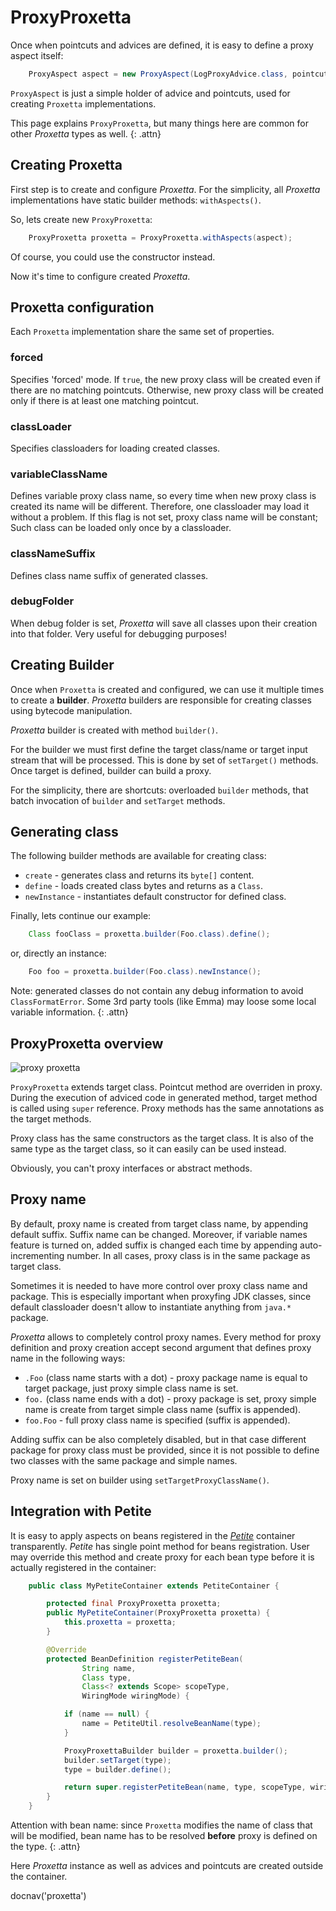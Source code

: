 # ProxyProxetta

Once when pointcuts and advices are defined, it is easy to define a
proxy aspect itself:

~~~~~ java
    ProxyAspect aspect = new ProxyAspect(LogProxyAdvice.class, pointcut);
~~~~~

`ProxyAspect` is just a simple holder of advice and pointcuts, used for
creating `Proxetta` implementations.

This page explains `ProxyProxetta`, but many things here are common for
other *Proxetta* types as well.
{: .attn}

## Creating Proxetta

First step is to create and configure *Proxetta*. For the simplicity,
all *Proxetta* implementations have static builder methods:
`withAspects()`.

So, lets create new `ProxyProxetta`:

~~~~~ java
    ProxyProxetta proxetta = ProxyProxetta.withAspects(aspect);
~~~~~

Of course, you could use the constructor instead.

Now it's time to configure created *Proxetta*.

## Proxetta configuration

Each `Proxetta` implementation share the same set of properties.

### forced

Specifies \'forced\' mode. If `true`, the new proxy class will be
created even if there are no matching pointcuts. Otherwise, new proxy
class will be created only if there is at least one matching pointcut.

### classLoader

Specifies classloaders for loading created classes.

### variableClassName

Defines variable proxy class name, so every time when new proxy class is
created its name will be different. Therefore, one classloader may load
it without a problem. If this flag is not set, proxy class name will be
constant; Such class can be loaded only once by a classloader.

### classNameSuffix

Defines class name suffix of generated classes.

### debugFolder

When debug folder is set, *Proxetta* will save all classes upon their
creation into that folder. Very useful for debugging purposes!

## Creating Builder

Once when `Proxetta` is created and configured, we can use it multiple
times to create a **builder**. *Proxetta* builders are responsible for
creating classes using bytecode manipulation.

*Proxetta* builder is created with method `builder()`.

For the builder we must first define the target class/name or target
input stream that will be processed. This is done by set of
`setTarget()` methods. Once target is defined, builder can build a
proxy.

For the simplicity, there are shortcuts: overloaded `builder` methods,
that batch invocation of `builder` and `setTarget` methods.

## Generating class

The following builder methods are available for creating class:

* `create` - generates class and returns its `byte[]` content.
* `define` - loads created class bytes and returns as a `Class`.
* `newInstance` - instantiates default constructor for defined class.

Finally, lets continue our example:

~~~~~ java
    Class fooClass = proxetta.builder(Foo.class).define();
~~~~~

or, directly an instance:

~~~~~ java
    Foo foo = proxetta.builder(Foo.class).newInstance();
~~~~~

Note: generated classes do not contain any debug information to avoid
`ClassFormatError`. Some 3rd party tools (like Emma) may loose some
local variable information.
{: .attn}

## ProxyProxetta overview

![proxy proxetta](ProxyProxetta.png)

`ProxyProxetta` extends target class. Pointcut method are overriden in
proxy. During the execution of adviced code in generated method, target
method is called using `super` reference. Proxy methods has the same
annotations as the target methods.

Proxy class has the same constructors as the target class. It is also of
the same type as the target class, so it can easily can be used instead.

Obviously, you can't proxy interfaces or abstract methods.

## Proxy name

By default, proxy name is created from target class name, by appending
default suffix. Suffix name can be changed. Moreover, if variable names
feature is turned on, added suffix is changed each time by appending
auto-incrementing number. In all cases, proxy class is in the same
package as target class.

Sometimes it is needed to have more control over proxy class name and
package. This is especially important when proxyfing JDK classes, since
default classloader doesn't allow to instantiate anything from `java.*`
package.

*Proxetta* allows to completely control proxy names. Every method for
proxy definition and proxy creation accept second argument that defines
proxy name in the following ways:

* `.Foo` (class name starts with a dot) - proxy package name is equal to
  target package, just proxy simple class name is set.
* `foo.` (class name ends with a dot) - proxy package is set, proxy
  simple name is create from target simple class name (suffix is
  appended).
* `foo.Foo` - full proxy class name is specified (suffix is appended).

Adding suffix can be also completely disabled, but in that case
different package for proxy class must be provided, since it is not
possible to define two classes with the same package and simple names.

Proxy name is set on builder using `setTargetProxyClassName()`.

## Integration with Petite

It is easy to apply aspects on beans registered in the
[*Petite*](/doc/petite/index.html) container transparently. *Petite* has
single point method for beans registration. User may override this
method and create proxy for each bean type before it is actually
registered in the container:

~~~~~ java
    public class MyPetiteContainer extends PetiteContainer {

    	protected final ProxyProxetta proxetta;
    	public MyPetiteContainer(ProxyProxetta proxetta) {
    		this.proxetta = proxetta;
    	}

    	@Override
    	protected BeanDefinition registerPetiteBean(
    			String name,
    			Class type,
    			Class<? extends Scope> scopeType,
    			WiringMode wiringMode) {

    		if (name == null) {
    			name = PetiteUtil.resolveBeanName(type);
    		}

    		ProxyProxettaBuilder builder = proxetta.builder();
    		builder.setTarget(type);
    		type = builder.define();

    		return super.registerPetiteBean(name, type, scopeType, wiringMode);
    	}
    }
~~~~~

Attention with bean name: since `Proxetta` modifies the name of class
that will be modified, bean name has to be resolved **before** proxy is
defined on the type.
{: .attn}

Here *Proxetta* instance as well as advices and pointcuts are created
outside the container.

<js>docnav('proxetta')</js>